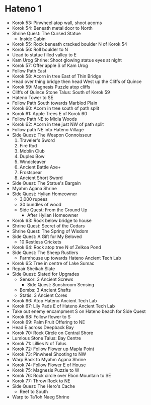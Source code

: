 # Hateno 1

* Korok 53: Pinwheel atop wall, shoot acorns
* Korok 54: Beneath metal door to North
* Shrine Quest: The Cursed Statue
  * Inside Cabin
* Korok 55: Rock beneath cracked boulder N of Korok 54
* Korok 56: Roll boulder to N
* Uead to statue filled valley to E
* Kam Urog Shrine: Shoot glowing statue eyes at night
* Korok 57: Offer apple S of Kam Urog
* Follow Path East
* Korok 58: Acorn in tree East of Thin Bridge
* Head over thing bridge then head West up the Cliffs of Quince
* Korok 59: Magnesis Puzzle atop cliffs
* Cliffs of Quince Stone Talus: South of Korok 59
* Hateno Tower to SE
* Follow Path South towards Marblod Plain
* Korok 60: Acorn in tree south of path split
* Korok 61: Apple Trees E of Korok 60
* Follow Path NE to Midla Woods
* Korok 62: Acorn in tree just NW of path split
* Follow path NE into Hateno Village
* Side Quest: The Weapon Connoisseur
  1. Traveler's Sword
  2. Fire Rod
  3. Moblin Club
  4. Duplex Bow
  5. Windcleaver
  6. Ancient Battle Axe+
  7. Frostspear
  8. Ancient Short Sword
* Side Quest: The Statue's Bargain
* Myahm Agana Shrine
* Side Quest: Hylian Homeowner
  * 3,000 rupees
  * 30 bundles of wood
  * Side Quest: From the Ground Up
    * After Hylian Homeowner
* Korok 63: Rock below bridge to house
* Shrine Quest: Secret of the Cedars
* Shrine Quest: The Spring of Wisdom
* Side Quest: A Gift for My Beloved
  * 10 Restless Crickets
* Korok 64: Rock atop tree N of Zelkoa Pond
* Side Quest: The Sheep Rustlers
  * Farmhouse up towards Hateno Ancient Tech Lab
* Korok 65: Tree in centre of Lake Sumac
* Repair Sheikah Slate
* Side Quest: Slated for Upgrades
  * Sensor: 3 Ancient Screws
    * Side Quest: Sunshroom Sensing
  * Bombs: 3 Ancient Shafts
  * Statis: 3 Ancient Cores
* Korok 66: Atop Hateno Ancient Tech Lab
* Korok 67: Lily Pads E of Hateno Ancient Tech Lab
* Take out enemy encampment S on Hateno beach for Side Quest
* Korok 68: Follow flower to S
* Korok 69: Palm Fruit Offering to NE
* Head E across Deepback Bay
* Korok 70: Rock Circle on Central Shore
* Lumious Stone Talus: Bay Centre
* Korok 71: Lillies N of Talus
* Korok 72: Follow Flower up Mapla Point
* Korok 73: Pinwheel Shooting to NW
* Warp Back to Myahm Agana Shrine
* Korok 74: Follow Flower E of House
* Korok 75: Magnesis Puzzle to W
* Korok 76: Rock circle over Ebon Mountain to SE
* Korok 77: Throw Rock to NE
* Side Quest: The Hero's Cache
  * Reef to South
* Warp to Ta'loh Naeg Shrine
